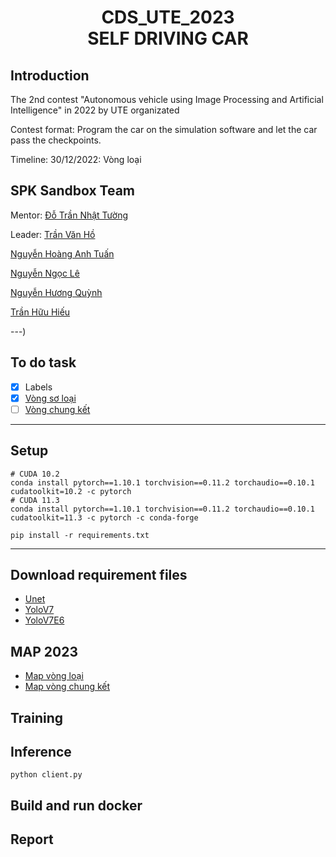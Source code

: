 <h1><center> CDS_UTE_2023 <br> SELF DRIVING CAR</center></h1>

## Introduction
The 2nd contest "Autonomous vehicle using Image Processing and Artificial Intelligence" in 2022 by UTE organizated

Contest format: Program the car on the simulation software and let the car pass the checkpoints.

Timeline: 
    30/12/2022: Vòng loại

## SPK Sandbox Team
Mentor: [Đỗ Trần Nhật Tường](https://github.com/dotrannhattuong)

Leader: [Trần Văn Hồ ](https://github.com/tranvanhospk)

[Nguyễn Hoàng Anh Tuấn](https://github.com/aTunass) 

[Nguyễn Ngọc Lê](https://github.com/lenguyen45911)

[Nguyễn Hương Quỳnh](https://github.com/nguyenhuongquynh2607)

[Trần Hữu Hiếu](https://github.com/HieuTran2019)
 
---)
## To do task 
- [x] Labels 
- [x] [Vòng sơ loại](https://github.com/dotrannhattuong/CDS_UTE_2023/blob/main/client_vong_loai.py)
- [ ] [Vòng chung kết](https://github.com/dotrannhattuong/CDS_UTE_2023/blob/main/client_vong_chung_ket.py)
---

## Setup
```
# CUDA 10.2
conda install pytorch==1.10.1 torchvision==0.11.2 torchaudio==0.10.1 cudatoolkit=10.2 -c pytorch
# CUDA 11.3
conda install pytorch==1.10.1 torchvision==0.11.2 torchaudio==0.10.1 cudatoolkit=11.3 -c pytorch -c conda-forge
```
```
pip install -r requirements.txt
```

---
## Download requirement files
- [Unet](https://drive.google.com/file/d/1G91QEeZAHvvWGLhc3EIihxguBDojcn3d/view?usp=sharing)
- [YoloV7]()
- [YoloV7E6]()

## MAP 2023
- [Map vòng loại](https://drive.google.com/drive/folders/1YZ08SyIzOsEq9X3Bl9fhD_fm3WJKGEdv?fbclid=IwAR04ALaKBTcTBl_B1ZmuNRa-EZLV1aQI_WOY7I8tGBvQYIbQF4tmd3XZaaY)
- [Map vòng chung kết]()
## Training


## Inference
```
python client.py
```

## Build and run docker


## Report


